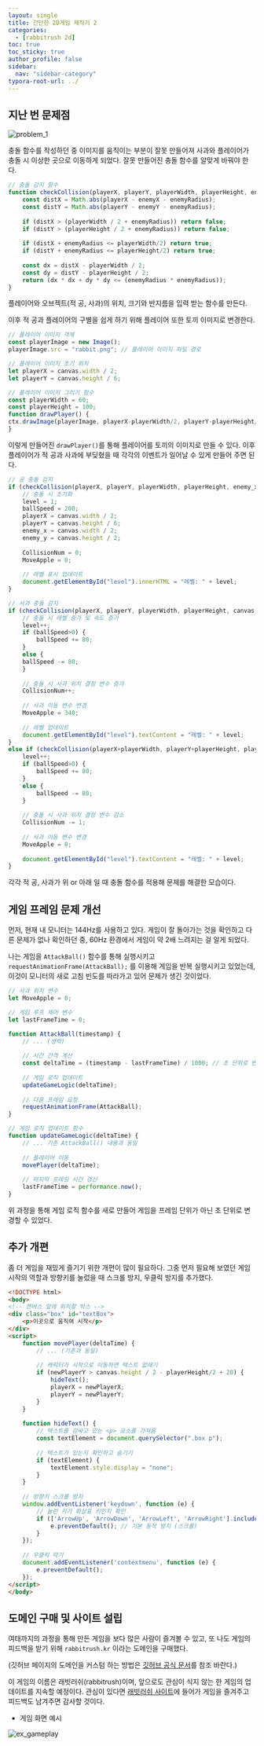 ```yaml
---
layout: single
title: 간단한 2D게임 제작기 2
categories: 
  - [rabbitrush 2d]
toc: true
toc_sticky: true
author_profile: false
sidebar:
  nav: "sidebar-category"
typora-root-url: ../
---
```



## 지난 번 문제점

![problem_1](/../images/2023-11-19-2D_GAME_2/problem_1.png)

충돌 함수를 작성하던 중 이미지를 움직이는 부분이 잘못 만들어져 사과와 플레이어가 충돌 시 이상한 곳으로 이동하게 되었다. 잘못 만들어진 충돌 함수를 알맞게 바꿔야 한다.

```javascript
// 충돌 감지 함수
function checkCollision(playerX, playerY, playerWidth, playerHeight, enemyX, enemyY, enemyRadius) {
	const distX = Math.abs(playerX - enemyX - enemyRadius);
	const distY = Math.abs(playerY - enemyY - enemyRadius);
	
	if (distX > (playerWidth / 2 + enemyRadius)) return false;
	if (distY > (playerHeight / 2 + enemyRadius)) return false;
	
	if (distX + enemyRadius <= playerWidth/2) return true;
	if (distY + enemyRadius <= playerHeight/2) return true;
	
	const dx = distX - playerWidth / 2;
	const dy = distY - playerHeight / 2;
	return (dx * dx + dy * dy <= (enemyRadius * enemyRadius));
}
```

플레이어와 오브젝트(적 공, 사과)의 위치, 크기와 반지름을 입력 받는 함수를 만든다.

이후 적 공과 플레이어의 구별을 쉽게 하기 위해 플레이어 또한 토끼 이미지로 변경한다.

```javascript
// 플레이어 이미지 객체
const playerImage = new Image();
playerImage.src = "rabbit.png"; // 플레이어 이미지 파일 경로

// 플레이어 이미지 초기 위치
let playerX = canvas.width / 2;
let playerY = canvas.height / 6;

// 플레이어 이미지 그리기 함수
const playerWidth = 60;
const playerHeight = 100;
function drawPlayer() {
ctx.drawImage(playerImage, playerX-playerWidth/2, playerY-playerHeight/2, playerWidth, playerHeight);
}
```

이렇게 만들어진 `drawPlayer()`를 통해 플레이어를 토끼의 이미지로 만들 수 있다. 이후  플레이어가  적 공과 사과에 부딪혔을 때 각각의 이벤트가 일어날 수 있게 만들어 주면 된다.

```javascript
// 공 충돌 감지
if (checkCollision(playerX, playerY, playerWidth, playerHeight, enemy_x, enemy_y, ballRadius)) {
	// 충돌 시 초기화
	level = 1;
	ballSpeed = 200;
	playerX = canvas.width / 2;
	playerY = canvas.height / 6;
	enemy_x = canvas.width / 2;
	enemy_y = canvas.height / 2;
	
	CollisionNum = 0;
	MoveApple = 0;
	
	// 레벨 표시 업데이트
	document.getElementById("level").innerHTML = "레벨: " + level;
}

// 사과 충돌 감지
if (checkCollision(playerX, playerY, playerWidth, playerHeight, canvas.width/2 - apple_x/2, canvas.height-120-apple_y/2, apple_x) && CollisionNum==0) {
	// 충돌 시 레벨 증가 및 속도 증가
	level++;
	if (ballSpeed>0) {
		ballSpeed += 80;
	}
	else {
	ballSpeed -= 80;
	}
	
	// 충돌 시 사과 위치 결정 변수 증가
	CollisionNum++;
	
	// 사과 이동 변수 변경
	MoveApple = 340;
	
	// 레벨 업데이트
	document.getElementById("level").textContent = "레벨: " + level;
}
else if (checkCollision(playerX+playerWidth, playerY+playerHeight, playerWidth, playerHeight, canvas.width/2 - apple_x/2, 120-apple_y/2, apple_x) && CollisionNum==1) {
	level++;
	if (ballSpeed>0) {
		ballSpeed += 80;
	}
	else {
		ballSpeed -= 80;
	}
	
	// 충돌 시 사과 위치 결정 변수 감소
	CollisionNum -= 1;
	
	// 사과 이동 변수 변경
	MoveApple = 0;
	
	document.getElementById("level").textContent = "레벨: " + level;
}
```

각각 적 공, 사과가 위 or 아래 일 때 충돌 함수를 적용해 문제를 해결한 모습이다. 



## 게임 프레임 문제 개선

먼저, 현재 내 모니터는 144Hz를 사용하고 있다. 게임이 잘 돌아가는 것을 확인하고 다른 문제가 없나 확인하던 중, 60Hz 환경에서 게임이 약 2배 느려지는 걸 알게 되었다.

나는 게임을 `AttackBall()` 함수를 통해 실행시키고 `requestAnimationFrame(AttackBall);` 를 이용해 게임을 반복 실행시키고 있었는데, 이것이 모니터의 새로 고침 빈도를 따라가고 있어 문제가 생긴 것이었다.

```javascript
// 사과 위치 변수
let MoveApple = 0;

// 게임 루프 제어 변수
let lastFrameTime = 0;

function AttackBall(timestamp) {
	// ... (생략)
	
	// 시간 간격 계산
	const deltaTime = (timestamp - lastFrameTime) / 1000; // 초 단위로 변환
	
	// 게임 로직 업데이트
	updateGameLogic(deltaTime);
	
	// 다음 프레임 요청
	requestAnimationFrame(AttackBall);
}

// 게임 로직 업데이트 함수
function updateGameLogic(deltaTime) {
	// ... 기존 AttackBall() 내용과 동일
	
	// 플레이어 이동
	movePlayer(deltaTime);
	
	// 마지막 프레임 시간 갱신
	lastFrameTime = performance.now();
}
```

위 과정을 통해 게임 로직 함수를 새로 만들어 게임을 프레임 단위가 아닌 초 단위로 변경할 수 있었다.




## 추가 개편

좀 더 게임을 재밌게 즐기기 위한 개편이 많이 필요하다. 그중 먼저 필요해 보였던 게임 시작의 역할과 방향키를 눌렀을 때 스크롤 방지, 우클릭 방지를 추가했다.

```html
<!DOCTYPE html>
<body>
<!-- 캔버스 앞에 위치할 박스 -->
<div class="box" id="textBox">
	<p>이곳으로 움직여 시작</p>
</div>
<script>
	function movePlayer(deltaTime) {
		// ... (기존과 동일)
			
		// 캐릭터가 시작으로 이동하면 텍스트 없애기
		if (newPlayerY > canvas.height / 2 - playerHeight/2 + 20) {
			hideText();
			playerX = newPlayerX;
			playerY = newPlayerY;
		}
	}
		
	function hideText() {
		// 텍스트를 감싸고 있는 <p> 요소를 가져옴
		const textElement = document.querySelector(".box p");
			
		// 텍스트가 있는지 확인하고 숨기기
		if (textElement) {
			textElement.style.display = "none";
		}
	}
		
	// 방향키 스크롤 방지
	window.addEventListener('keydown', function (e) {
		// 눌린 키가 화살표 키인지 확인
		if (['ArrowUp', 'ArrowDown', 'ArrowLeft', 'ArrowRight'].includes(e.key)) {
			e.preventDefault(); // 기본 동작 방지 (스크롤)
		}
	});
		
	// 우클릭 막기
	document.addEventListener('contextmenu', function (e) {
		e.preventDefault();
	});
</script>
</body>
```



## 도메인 구매 및 사이트 설립

여태까지의 과정을 통해 만든 게임을 보다 많은 사람이 즐겨볼 수 있고, 또 나도 게임의 피드백을 받기 위해 `rabbitrush.kr` 이라는 도메인을 구매했다.

(깃허브 페이지의 도메인을 커스텀 하는 방법은 [깃허브 공식 문서](https://docs.github.com/en/pages/configuring-a-custom-domain-for-your-github-pages-site/about-custom-domains-and-github-pages)를 참조 바란다.)

이 게임의 이름은 래빗러쉬(rabbitrush)이며, 앞으로도 관심이 식지 않는 한 게임의 업데이트를 지속할 예정이다. 관심이 있다면 [래빗러쉬 사이트](https://rabbitrush.kr)에 들어가 게임을 즐겨주고 피드백도 남겨주면 감사할 것이다.

- 게임 화면 예시

![ex_gameplay](/../images/2023-11-19-2D_GAME_2/ex_gameplay.jpg)
